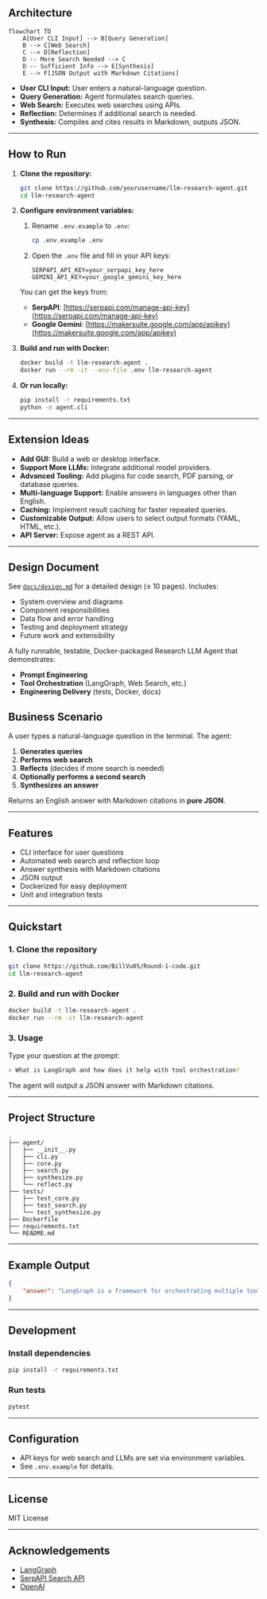 ## Architecture

```mermaid
flowchart TD
    A[User CLI Input] --> B[Query Generation]
    B --> C[Web Search]
    C --> D[Reflection]
    D -- More Search Needed --> C
    D -- Sufficient Info --> E[Synthesis]
    E --> F[JSON Output with Markdown Citations]
```

* **User CLI Input:** User enters a natural-language question.
* **Query Generation:** Agent formulates search queries.
* **Web Search:** Executes web searches using APIs.
* **Reflection:** Determines if additional search is needed.
* **Synthesis:** Compiles and cites results in Markdown, outputs JSON.

---

## How to Run

1. **Clone the repository:**

   ```bash
   git clone https://github.com/yourusername/llm-research-agent.git
   cd llm-research-agent
   ```

2. **Configure environment variables:**

   1. Rename `.env.example` to `.env`:

      ```bash
      cp .env.example .env
      ```

   2. Open the `.env` file and fill in your API keys:

      ```
      SERPAPI_API_KEY=your_serpapi_key_here
      GEMINI_API_KEY=your_google_gemini_key_here
      ```

   You can get the keys from:

   * **SerpAPI**: [https://serpapi.com/manage-api-key](https://serpapi.com/manage-api-key)
   * **Google Gemini**: [https://makersuite.google.com/app/apikey](https://makersuite.google.com/app/apikey)

3. **Build and run with Docker:**

   ```bash
   docker build -t llm-research-agent .
   docker run --rm -it --env-file .env llm-research-agent
   ```

4. **Or run locally:**

   ```bash
   pip install -r requirements.txt
   python -m agent.cli
   ```

---

## Extension Ideas

* **Add GUI:** Build a web or desktop interface.
* **Support More LLMs:** Integrate additional model providers.
* **Advanced Tooling:** Add plugins for code search, PDF parsing, or database queries.
* **Multi-language Support:** Enable answers in languages other than English.
* **Caching:** Implement result caching for faster repeated queries.
* **Customizable Output:** Allow users to select output formats (YAML, HTML, etc.).
* **API Server:** Expose agent as a REST API.

---

## Design Document

See [`docs/design.md`](docs/design.md) for a detailed design (≤ 10 pages). Includes:

* System overview and diagrams
* Component responsibilities
* Data flow and error handling
* Testing and deployment strategy
* Future work and extensibility

A fully runnable, testable, Docker-packaged Research LLM Agent that demonstrates:

* **Prompt Engineering**
* **Tool Orchestration** (LangGraph, Web Search, etc.)
* **Engineering Delivery** (tests, Docker, docs)

## Business Scenario

A user types a natural-language question in the terminal. The agent:

1. **Generates queries**
2. **Performs web search**
3. **Reflects** (decides if more search is needed)
4. **Optionally performs a second search**
5. **Synthesizes an answer**

Returns an English answer with Markdown citations in **pure JSON**.

---

## Features

* CLI interface for user questions
* Automated web search and reflection loop
* Answer synthesis with Markdown citations
* JSON output
* Dockerized for easy deployment
* Unit and integration tests

---

## Quickstart

### 1. Clone the repository

```bash
git clone https://github.com/BillVu05/Round-1-code.git
cd llm-research-agent
```

### 2. Build and run with Docker

```bash
docker build -t llm-research-agent .
docker run --rm -it llm-research-agent
```

### 3. Usage

Type your question at the prompt:

```bash
> What is LangGraph and how does it help with tool orchestration?
```

The agent will output a JSON answer with Markdown citations.

---

## Project Structure

```
.
├── agent/
│   ├── __init__.py
│   ├── cli.py
│   ├── core.py
│   ├── search.py
│   ├── synthesize.py
│   └── reflect.py
├── tests/
│   ├── test_core.py
│   ├── test_search.py
│   └── test_synthesize.py
├── Dockerfile
├── requirements.txt
└── README.md
```

---

## Example Output

```json
{
    "answer": "LangGraph is a framework for orchestrating multiple tools and language models in a graph-based workflow [^1]. It enables complex reasoning and tool use in LLM applications.\n\n[^1]: [LangGraph Documentation](https://langchain-ai.github.io/langgraph/)"
}
```

---

## Development

### Install dependencies

```bash
pip install -r requirements.txt
```

### Run tests

```bash
pytest
```

---

## Configuration

* API keys for web search and LLMs are set via environment variables.
* See `.env.example` for details.

---

## License

MIT License

---

## Acknowledgements

* [LangGraph](https://langchain-ai.github.io/langgraph/)
* [SerpAPI Search API](https://serpapi.com/)
* [OpenAI](https://openai.com/)

